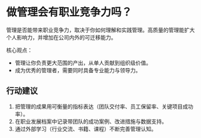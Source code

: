 # 做管理会有职业竞争力吗？

管理是否能带来职业竞争力，取决于你如何理解和实践管理。高质量的管理能扩大个人影响力，并增加在公司内外的可迁移能力。

核心观点：

- 管理让你负责更大范围的产出，从单人贡献到组织级价值。
- 成为优秀的管理者，需要同时具备专业能力与领导力。

## 行动建议

1. 把管理的成果用可衡量的指标表达（团队交付率、员工保留率、关键项目成功率）。
2. 在职业发展档案中记录带团队的成功案例、改进措施与数据支持。
3. 通过外部学习（行业交流、书籍、课程）不断完善管理认知。
